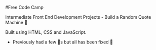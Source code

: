 #Free Code Camp

Intermediate Front End Development Projects - Build a Random Quote Machine 💬

Built using HTML, CSS and JavaScript.

* Previously had a few 🐞s but all has been fixed 💯